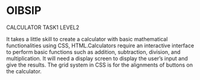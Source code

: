 # OIBSIP

CALCULATOR TASK1 LEVEL2



It takes a little skill to create a calculator with basic mathematical functionalities using CSS, HTML.Calculators require an interactive interface to perform basic functions such as addition, subtraction, division, and multiplication. It will need a display screen to display the user’s input and give the results. The grid system in CSS is for the alignments of buttons on the calculator.
